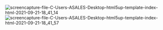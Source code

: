 
![screencapture-file-C-Users-ASALES-Desktop-html5up-template-index-html-2021-09-21-18_41_14](https://user-images.githubusercontent.com/90307232/134287358-a2311b99-297f-4b1c-ba19-5e393e80d051.png)
![screencapture-file-C-Users-ASALES-Desktop-html5up-template-index-html-2021-09-21-18_41_57](https://user-images.githubusercontent.com/90307232/134287431-2a5a9425-9d81-4070-94cf-7dd7cbfe1f14.png)
